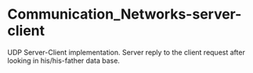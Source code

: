 # Communication_Networks-server-client
UDP Server-Client implementation. Server reply to the client request after looking in his/his-father data base.
